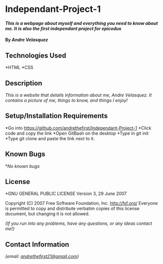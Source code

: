 # Independant-Project-1

#### _This is a webpage about myself and everything you need to know about me. It is also the first independant project for epicodus_

#### By _**Andre Velasquez**_

## Technologies Used

*HTML
*CSS

## Description

_This is a website that details information about me, Andre Velasquez. It contains a picture of me, things to know, and things I enjoy!_

## Setup/Installation Requirements

*Go into https://github.com/andrethefirst/Independant-Project-1
*Click code and copy the link
*Open GitBash on the desktop
*Type in git init
*Type git clone and paste the link next to it.

## Known Bugs

*_No known bugs_

## License

*GNU GENERAL PUBLIC LICENSE
                       Version 3, 29 June 2007

 Copyright (C) 2007 Free Software Foundation, Inc. <http://fsf.org/>
 Everyone is permitted to copy and distribute verbatim copies
 of this license document, but changing it is not allowed.


_{If you run into any problems, have any questions, or any ideas contact me!}_

## Contact Information

_{email: andrethefirst21@gmail.com}_
